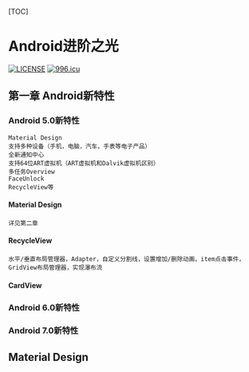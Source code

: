 [TOC]

# Android进阶之光

[![LICENSE](https://img.shields.io/badge/license-Anti%20996-blue.svg)](https://github.com/996icu/996.ICU/blob/master/LICENSE)
<a href="https://996.icu"><img src="https://img.shields.io/badge/link-996.icu-red.svg" alt="996.icu"></a>

## 第一章 Android新特性

### Android 5.0新特性

    Material Design
    支持多种设备（手机，电脑，汽车，手表等电子产品）
    全新通知中心
    支持64位ART虚拟机（ART虚拟机和Dalvik虚拟机区别）
    多任务Overview
    FaceUnlock
    RecycleView等

#### Material Design

    详见第二章

#### RecycleView

    水平/垂直布局管理器，Adapter，自定义分割线，设置增加/删除动画，item点击事件，GridView布局管理器，实现瀑布流

#### CardView



### Android 6.0新特性

### Android 7.0新特性

## Material Design

